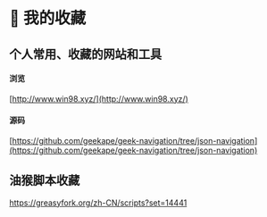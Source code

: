 #  👔 我的收藏

## 个人常用、收藏的网站和工具

#### 浏览
 [http://www.win98.xyz/](http://www.win98.xyz/)

#### 源码
[https://github.com/geekape/geek-navigation/tree/json-navigation](https://github.com/geekape/geek-navigation/tree/json-navigation)

## 油猴脚本收藏
https://greasyfork.org/zh-CN/scripts?set=14441
